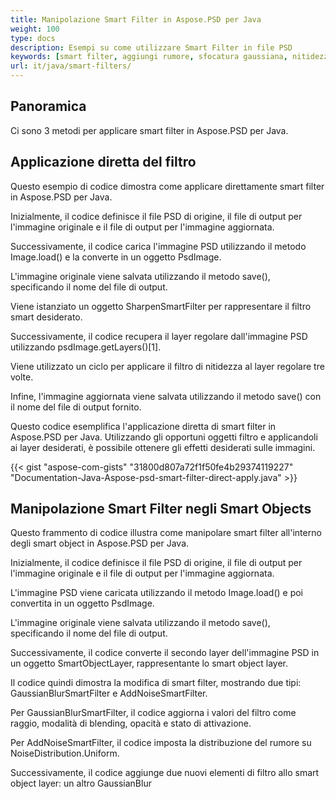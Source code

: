 ```yaml
---
title: Manipolazione Smart Filter in Aspose.PSD per Java
weight: 100
type: docs
description: Esempi su come utilizzare Smart Filter in file PSD
keywords: [smart filter, aggiungi rumore, sfocatura gaussiana, nitidezza, filtro, filtro psd, api psd, java, esempio di codice]
url: it/java/smart-filters/
---
```


## **Panoramica**

Ci sono 3 metodi per applicare smart filter in Aspose.PSD per Java.

## **Applicazione diretta del filtro**

Questo esempio di codice dimostra come applicare direttamente smart filter in Aspose.PSD per Java.

Inizialmente, il codice definisce il file PSD di origine, il file di output per l'immagine originale e il file di output per l'immagine aggiornata.

Successivamente, il codice carica l'immagine PSD utilizzando il metodo Image.load() e la converte in un oggetto PsdImage.

L'immagine originale viene salvata utilizzando il metodo save(), specificando il nome del file di output.

Viene istanziato un oggetto SharpenSmartFilter per rappresentare il filtro smart desiderato.

Successivamente, il codice recupera il layer regolare dall'immagine PSD utilizzando psdImage.getLayers()[1].

Viene utilizzato un ciclo per applicare il filtro di nitidezza al layer regolare tre volte.

Infine, l'immagine aggiornata viene salvata utilizzando il metodo save() con il nome del file di output fornito.

Questo codice esemplifica l'applicazione diretta di smart filter in Aspose.PSD per Java. Utilizzando gli opportuni oggetti filtro e applicandoli ai layer desiderati, è possibile ottenere gli effetti desiderati sulle immagini.

{{< gist "aspose-com-gists" "31800d807a72f1f50fe4b29374119227" "Documentation-Java-Aspose-psd-smart-filter-direct-apply.java" >}}

## **Manipolazione Smart Filter negli Smart Objects**

Questo frammento di codice illustra come manipolare smart filter all'interno degli smart object in Aspose.PSD per Java.

Inizialmente, il codice definisce il file PSD di origine, il file di output per l'immagine originale e il file di output per l'immagine aggiornata.

L'immagine PSD viene caricata utilizzando il metodo Image.load() e poi convertita in un oggetto PsdImage.

L'immagine originale viene salvata utilizzando il metodo save(), specificando il nome del file di output.

Successivamente, il codice converte il secondo layer dell'immagine PSD in un oggetto SmartObjectLayer, rappresentante lo smart object layer.

Il codice quindi dimostra la modifica di smart filter, mostrando due tipi: GaussianBlurSmartFilter e AddNoiseSmartFilter.

Per GaussianBlurSmartFilter, il codice aggiorna i valori del filtro come raggio, modalità di blending, opacità e stato di attivazione.

Per AddNoiseSmartFilter, il codice imposta la distribuzione del rumore su NoiseDistribution.Uniform.

Successivamente, il codice aggiunge due nuovi elementi di filtro allo smart object layer: un altro GaussianBlur
